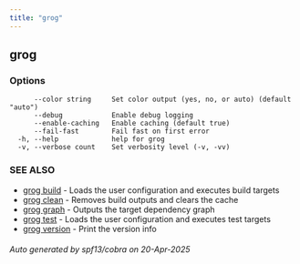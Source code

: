 ```yaml
---
title: "grog"
---
```


## grog

### Options

```
      --color string     Set color output (yes, no, or auto) (default "auto")
      --debug            Enable debug logging
      --enable-caching   Enable caching (default true)
      --fail-fast        Fail fast on first error
  -h, --help             help for grog
  -v, --verbose count    Set verbosity level (-v, -vv)
```

### SEE ALSO

- [grog build](/reference/cli/grog_build/) - Loads the user configuration and executes build targets
- [grog clean](/reference/cli/grog_clean/) - Removes build outputs and clears the cache
- [grog graph](/reference/cli/grog_graph/) - Outputs the target dependency graph
- [grog test](/reference/cli/grog_test/) - Loads the user configuration and executes test targets
- [grog version](/reference/cli/grog_version/) - Print the version info

###### Auto generated by spf13/cobra on 20-Apr-2025

